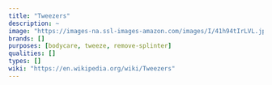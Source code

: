 ```yaml
---
title: "Tweezers"
description: ~
image: "https://images-na.ssl-images-amazon.com/images/I/41h94tIrLVL.jpg"
brands: []
purposes: [bodycare, tweeze, remove-splinter]
qualities: []
types: []
wiki: "https://en.wikipedia.org/wiki/Tweezers"
---
```

